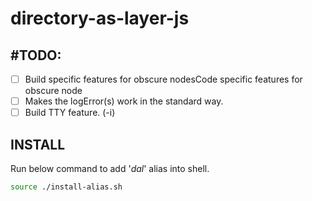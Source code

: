 # directory-as-layer-js

## #TODO:

* [ ] Build specific features for obscure nodesCode specific features for obscure node
* [ ] Makes the logError(s) work in the standard way.
* [ ] Build TTY feature. (-i)

## INSTALL

Run below command to add '*dal*' alias into shell.

```bash
source ./install-alias.sh
```
